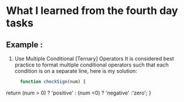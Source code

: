 # What I learned from the fourth day tasks
## Example :
1) Use Multiple Conditional [Ternary] Operators
   It is considered best practice to format multiple conditional operators such that each condition is on a separate line,
   here is my solution:
   ```javascript
     function checkSign(num) {
return (num > 0) ? 'positive'
: (num <0) ? 'negative'
:'zero';
}

   ```
   
